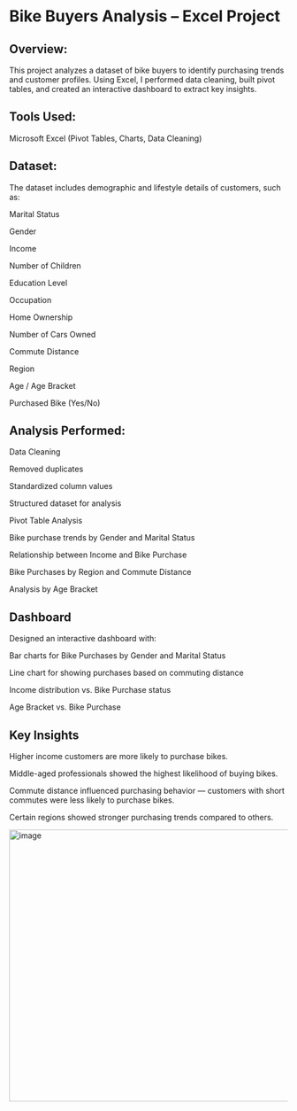 # Bike Buyers Analysis – Excel Project
## Overview:

This project analyzes a dataset of bike buyers to identify purchasing trends and customer profiles. Using Excel, I performed data cleaning, built pivot tables, and created an interactive dashboard to extract key insights.

## Tools Used:

Microsoft Excel (Pivot Tables, Charts, Data Cleaning)

## Dataset:

The dataset includes demographic and lifestyle details of customers, such as:

Marital Status

Gender

Income

Number of Children

Education Level

Occupation

Home Ownership

Number of Cars Owned

Commute Distance

Region

Age / Age Bracket

Purchased Bike (Yes/No)

## Analysis Performed:

Data Cleaning

Removed duplicates

Standardized column values

Structured dataset for analysis

Pivot Table Analysis

Bike purchase trends by Gender and Marital Status

Relationship between Income and Bike Purchase

Bike Purchases by Region and Commute Distance

Analysis by Age Bracket

## Dashboard
Designed an interactive dashboard with:

Bar charts for Bike Purchases by Gender and Marital Status

Line chart for showing purchases based on commuting distance

Income distribution vs. Bike Purchase status

Age Bracket vs. Bike Purchase

## Key Insights

Higher income customers are more likely to purchase bikes.

Middle-aged professionals showed the highest likelihood of buying bikes.

Commute distance influenced purchasing behavior — customers with short commutes were less likely to purchase bikes.

Certain regions showed stronger purchasing trends compared to others.

<img width="875" height="491" alt="image" src="https://github.com/user-attachments/assets/598e82fc-bea0-44a6-a825-739dbad292d9" />
